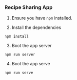 ### Recipe Sharing App

1. Ensure you have `npm` installed.

2. Install the dependencies

````
npm install
````

3. Boot the app server

````
npm run server
````

4. Boot the app serve

````
npm run serve
````
